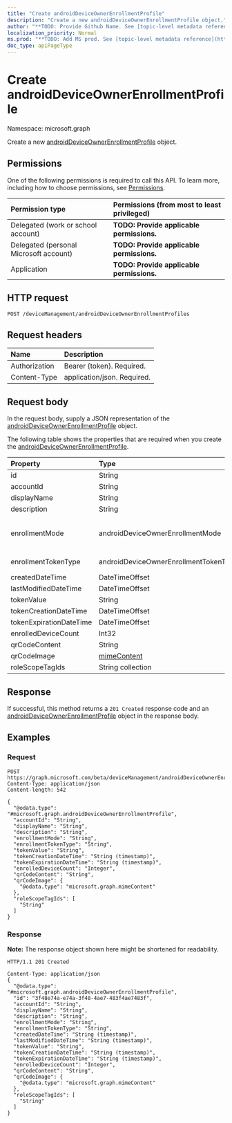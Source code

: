 ```yaml
---
title: "Create androidDeviceOwnerEnrollmentProfile"
description: "Create a new androidDeviceOwnerEnrollmentProfile object."
author: "**TODO: Provide Github Name. See [topic-level metadata reference](https://msgo.azurewebsites.net/add/document/guidelines/metadata.html#topic-level-metadata)**"
localization_priority: Normal
ms.prod: "**TODO: Add MS prod. See [topic-level metadata reference](https://msgo.azurewebsites.net/add/document/guidelines/metadata.html#topic-level-metadata)**"
doc_type: apiPageType
---
```


# Create androidDeviceOwnerEnrollmentProfile
Namespace: microsoft.graph

Create a new [androidDeviceOwnerEnrollmentProfile](../resources/intune-androiddeviceownerenrollmentprofile.md) object.

## Permissions
One of the following permissions is required to call this API. To learn more, including how to choose permissions, see [Permissions](/graph/permissions-reference).

|Permission type|Permissions (from most to least privileged)|
|:---|:---|
|Delegated (work or school account)|**TODO: Provide applicable permissions.**|
|Delegated (personal Microsoft account)|**TODO: Provide applicable permissions.**|
|Application|**TODO: Provide applicable permissions.**|

## HTTP request

<!-- {
  "blockType": "ignored"
}
-->
``` http
POST /deviceManagement/androidDeviceOwnerEnrollmentProfiles
```

## Request headers
|Name|Description|
|:---|:---|
|Authorization|Bearer {token}. Required.|
|Content-Type|application/json. Required.|

## Request body
In the request body, supply a JSON representation of the [androidDeviceOwnerEnrollmentProfile](../resources/intune-androiddeviceownerenrollmentprofile.md) object.

The following table shows the properties that are required when you create the [androidDeviceOwnerEnrollmentProfile](../resources/intune-androiddeviceownerenrollmentprofile.md).

|Property|Type|Description|
|:---|:---|:---|
|id|String|**TODO: Add Description** Inherited from [entity](../resources/entity.md)|
|accountId|String|**TODO: Add Description**|
|displayName|String|**TODO: Add Description**|
|description|String|**TODO: Add Description**|
|enrollmentMode|androidDeviceOwnerEnrollmentMode|**TODO: Add Description**. Possible values are: `corporateOwnedDedicatedDevice`, `corporateOwnedFullyManaged`, `corporateOwnedWorkProfile`.|
|enrollmentTokenType|androidDeviceOwnerEnrollmentTokenType|**TODO: Add Description**. Possible values are: `default`, `corporateOwnedDedicatedDeviceWithAzureADSharedMode`.|
|createdDateTime|DateTimeOffset|**TODO: Add Description**|
|lastModifiedDateTime|DateTimeOffset|**TODO: Add Description**|
|tokenValue|String|**TODO: Add Description**|
|tokenCreationDateTime|DateTimeOffset|**TODO: Add Description**|
|tokenExpirationDateTime|DateTimeOffset|**TODO: Add Description**|
|enrolledDeviceCount|Int32|**TODO: Add Description**|
|qrCodeContent|String|**TODO: Add Description**|
|qrCodeImage|[mimeContent](../resources/intune-mimecontent.md)|**TODO: Add Description**|
|roleScopeTagIds|String collection|**TODO: Add Description**|



## Response

If successful, this method returns a `201 Created` response code and an [androidDeviceOwnerEnrollmentProfile](../resources/intune-androiddeviceownerenrollmentprofile.md) object in the response body.

## Examples

### Request
<!-- {
  "blockType": "request",
  "name": "create_androiddeviceownerenrollmentprofile_from_"
}
-->
``` http
POST https://graph.microsoft.com/beta/deviceManagement/androidDeviceOwnerEnrollmentProfiles
Content-Type: application/json
Content-length: 542

{
  "@odata.type": "#microsoft.graph.androidDeviceOwnerEnrollmentProfile",
  "accountId": "String",
  "displayName": "String",
  "description": "String",
  "enrollmentMode": "String",
  "enrollmentTokenType": "String",
  "tokenValue": "String",
  "tokenCreationDateTime": "String (timestamp)",
  "tokenExpirationDateTime": "String (timestamp)",
  "enrolledDeviceCount": "Integer",
  "qrCodeContent": "String",
  "qrCodeImage": {
    "@odata.type": "microsoft.graph.mimeContent"
  },
  "roleScopeTagIds": [
    "String"
  ]
}
```


### Response
**Note:** The response object shown here might be shortened for readability.
<!-- {
  "blockType": "response",
  "truncated": true,
  "@odata.type": "microsoft.graph.androidDeviceOwnerEnrollmentProfile"
}
-->
``` http
HTTP/1.1 201 Created

Content-Type: application/json
{
  "@odata.type": "#microsoft.graph.androidDeviceOwnerEnrollmentProfile",
  "id": "3f48e74a-e74a-3f48-4ae7-483f4ae7483f",
  "accountId": "String",
  "displayName": "String",
  "description": "String",
  "enrollmentMode": "String",
  "enrollmentTokenType": "String",
  "createdDateTime": "String (timestamp)",
  "lastModifiedDateTime": "String (timestamp)",
  "tokenValue": "String",
  "tokenCreationDateTime": "String (timestamp)",
  "tokenExpirationDateTime": "String (timestamp)",
  "enrolledDeviceCount": "Integer",
  "qrCodeContent": "String",
  "qrCodeImage": {
    "@odata.type": "microsoft.graph.mimeContent"
  },
  "roleScopeTagIds": [
    "String"
  ]
}
```

